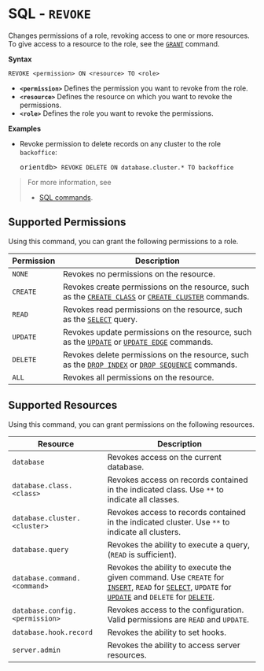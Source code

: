 # SQL - `REVOKE`

Changes permissions of a role, revoking access to one or more resources.  To give access to a resource to the role, see the [`GRANT`](SQL-Grant.md) command.

**Syntax**

```
REVOKE <permission> ON <resource> TO <role>
```
- **`<permission>`** Defines the permission you want to revoke from the role.
- **`<resource>`** Defines the resource on which you want to revoke the permissions.
- **`<role>`** Defines the role you want to revoke the permissions.

**Examples**

- Revoke permission to delete records on any cluster to the role `backoffice`:

  <pre>
  orientdb> <code class='lang-sql userinput'>REVOKE DELETE ON database.cluster.* TO backoffice</code>
  </pre>


>For more information, see
>- [SQL commands](SQL.md).


## Supported Permissions

Using this command, you can grant the following permissions to a role.

| Permission | Description |
|---|---|
| `NONE` | Revokes no permissions on the resource. |
| `CREATE` | Revokes create permissions on the resource, such as the [`CREATE CLASS`](SQL-Create-Class.md) or [`CREATE CLUSTER`](SQL-Create-Cluster.md) commands.  |
| `READ` | Revokes read permissions on the resource, such as the [`SELECT`](SQL-Query.md) query. |
| `UPDATE` | Revokes update permissions on the resource, such as the [`UPDATE`](SQL-Update.md) or [`UPDATE EDGE`](SQL-Update.md) commands. |
| `DELETE` | Revokes delete permissions on the resource, such as the [`DROP INDEX`](SQL-Drop-Index.md) or [`DROP SEQUENCE`](SQL-Drop-Sequence.md) commands. |
| `ALL` | Revokes all permissions on the resource. |


## Supported Resources

Using this command, you can grant permissions on the following resources.

| Resource | Description |
|---|---|
| `database` | Revokes access on the current database. |
| `database.class.<class>` | Revokes access on records contained in the indicated class.  Use `**` to indicate all classes. |
| `database.cluster.<cluster>` | Revokes access to records contained in the indicated cluster.  Use `**` to indicate all clusters.|
| `database.query` | Revokes the ability to execute a query, (`READ` is sufficient).|
| `database.command.<command>` | Revokes the ability to execute the given command.  Use `CREATE` for [`INSERT`](SQL-Insert.md), `READ` for [`SELECT`](SQL-Query.md), `UPDATE` for [`UPDATE`](SQL-Update.md) and `DELETE` for [`DELETE`](SQL-Delete.md).|
| `database.config.<permission>` | Revokes access to the configuration.  Valid permissions are `READ` and `UPDATE`.|
| `database.hook.record` | Revokes the ability to set hooks. |
| `server.admin` | Revokes the ability to access server resources.|

